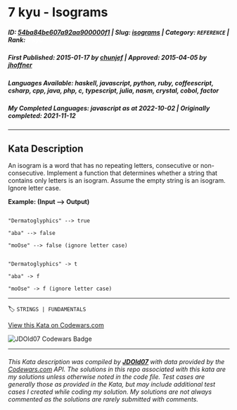 # 7 kyu - Isograms

##### **ID**: [54ba84be607a92aa900000f1](https://www.codewars.com/kata/54ba84be607a92aa900000f1) | **Slug**: [isograms](https://www.codewars.com/kata/54ba84be607a92aa900000f1) | **Category**: `REFERENCE` | **Rank**: <span style="color:white">7 kyu</span>

##### **First Published**: 2015-01-17 ***by*** [chunjef](https://www.codewars.com/users/chunjef) | **Approved**: 2015-04-05 ***by*** [jhoffner](https://www.codewars.com/users/jhoffner)

##### **Languages Available**: haskell, javascript, python, ruby, coffeescript, csharp, cpp, java, php, c, typescript, julia, nasm, crystal, cobol, factor

##### **My Completed Languages**: javascript ***as at*** 2022-10-02 | **Originally completed**: 2021-11-12

---

## Kata Description


An isogram is a word that has no repeating letters, consecutive or non-consecutive. Implement a function that determines whether a string that contains only letters is an isogram. Assume the empty string is an isogram. Ignore letter case.



**Example: (Input --> Output)**

```if-not:factor

"Dermatoglyphics" --> true

"aba" --> false

"moOse" --> false (ignore letter case)

```



```if:factor

"Dermatoglyphics" -> t

"aba" -> f

"moOse" -> f (ignore letter case)

```

---


🏷 `STRINGS | FUNDAMENTALS`


[View this Kata on Codewars.com](https://www.codewars.com/kata/54ba84be607a92aa900000f1)

![](https://www.codewars.com/users/jdold07/badges/large "JDOld07 Codewars Badge")

---

###### *This Kata description was compiled by [**JDOld07**](https://tpstech.dev) with data provided by the [Codewars.com](https://www.codewars.com) API.  The solutions in this repo associated with this kata are my solutions unless otherwise noted in the code file.  Test cases are generally those as provided in the Kata, but may include additional test cases I created while coding my solution.  My solutions are not always commented as the solutions are rarely submitted with comments.*
